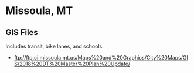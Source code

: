 # Missoula, MT

## GIS Files
Includes transit, bike lanes, and schools.

* ftp://ftp.ci.missoula.mt.us/Maps%20and%20Graphics/City%20Maps/GIS/2018%20DT%20Master%20Plan%20Update/
